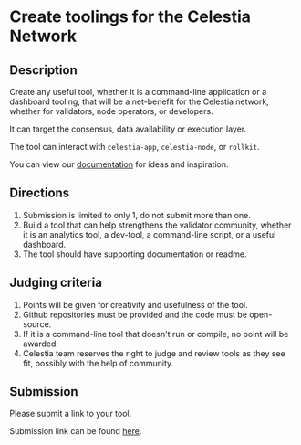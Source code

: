 # Create toolings for the Celestia Network

## Description

Create any useful tool, whether it is a command-line application
or a dashboard tooling, that will be a net-benefit for the Celestia
network, whether for validators, node operators, or developers.

It can target the consensus, data availability or execution layer.

The tool can interact with `celestia-app`, `celestia-node`, or `rollkit`.

You can view our [documentation](https://docs.celestia.org) for ideas
and inspiration.

## Directions

1. Submission is limited to only 1, do not submit more than one.
2. Build a tool that can help strengthens the validator community,
  whether it is an analytics tool, a dev-tool, a command-line script,
  or a useful dashboard.
3. The tool should have supporting documentation or readme.

## Judging criteria

1. Points will be given for creativity and usefulness of the tool.
2. Github repositories must be provided and the code must be open-source.
3. If it is a command-line tool that doesn't run or compile, no point will
  be awarded.
4. Celestia team reserves the right to judge and review tools as they
  see fit, possibly with the help of community.

## Submission

Please submit a link to your tool.

Submission link can be found [here](https://celestia.knack.com/theblockspacerace#testnet-portal).
